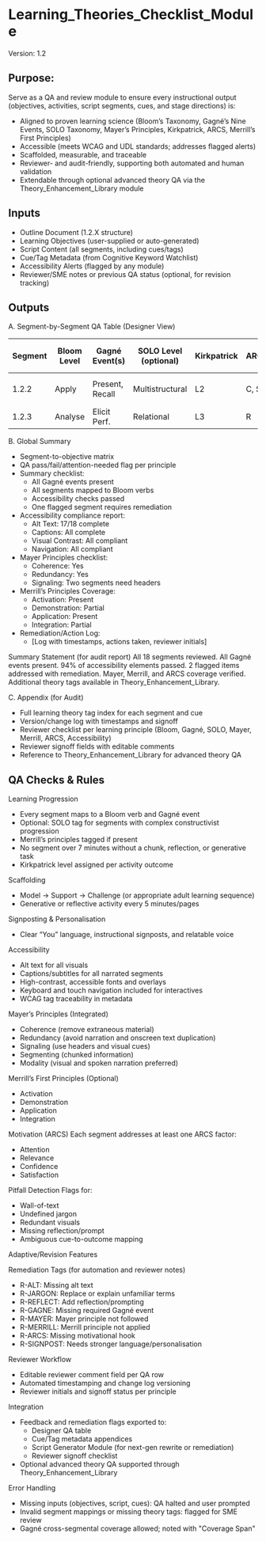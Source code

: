 # Learning_Theories_Checklist_Module

Version: 1.2

## Purpose:

Serve as a QA and review module to ensure every instructional output (objectives, activities, script segments, cues, and stage directions) is:

- Aligned to proven learning science (Bloom’s Taxonomy, Gagné’s Nine Events, SOLO Taxonomy, Mayer’s Principles, Kirkpatrick, ARCS, Merrill’s First Principles)
- Accessible (meets WCAG and UDL standards; addresses flagged alerts)
- Scaffolded, measurable, and traceable
- Reviewer- and audit-friendly, supporting both automated and human validation
- Extendable through optional advanced theory QA via the Theory_Enhancement_Library module

## Inputs

- Outline Document (1.2.X structure)
- Learning Objectives (user-supplied or auto-generated)
- Script Content (all segments, including cues/tags)
- Cue/Tag Metadata (from Cognitive Keyword Watchlist)
- Accessibility Alerts (flagged by any module)
- Reviewer/SME notes or previous QA status (optional, for revision tracking)

## Outputs
A. Segment-by-Segment QA Table (Designer View)

| Segment | Bloom Level | Gagné Event(s)  | SOLO Level (optional) | Kirkpatrick | ARCS | Alt Text | Captions | Contrast | Navigation | Mayer Principles | Merrill Principle | Generative Activity | QA Status     | Reviewer Note | Remediation Tag | Rewrite Prompt          | Confidence Level | WCAG Tags Present | QA Reviewer | QA Date    | Script Version ID |
| ------- | ----------- | --------------- | --------------------- | ----------- | ---- | -------- | -------- | -------- | ---------- | ---------------- | ----------------- | ------------------- | ------------- | ------------- | --------------- | ----------------------- | ---------------- | ----------------- | ----------- | ---------- | ----------------- |
| 1.2.2   | Apply       | Present, Recall | Multistructural       | L2          | C, S | No       | Yes      | Yes      | Yes        | Coherence        | Activation        | No                  | Action Needed | [Reviewer/AI] | R-ALT           | Add alt text to diagram | Medium           | AltText, Caption  | reviewer1   | 2025-05-24 | v1.0              |
| 1.2.3   | Analyse     | Elicit Perf.    | Relational            | L3          | R    | Yes      | Yes      | Yes      | Yes        | Redundancy       | Application       | Yes                 | Pass          |               |                 |                         | High             | AltText, Caption  | reviewer1   | 2025-05-24 | v1.0              |

B. Global Summary

- Segment-to-objective matrix
- QA pass/fail/attention-needed flag per principle
- Summary checklist:
  - All Gagné events present
  - All segments mapped to Bloom verbs
  - Accessibility checks passed
  - One flagged segment requires remediation
- Accessibility compliance report:
  - Alt Text: 17/18 complete
  - Captions: All complete
  - Visual Contrast: All compliant
  - Navigation: All compliant
- Mayer Principles checklist:
  - Coherence: Yes
  - Redundancy: Yes
  - Signaling: Two segments need headers
- Merrill’s Principles Coverage:
  - Activation: Present
  - Demonstration: Partial
  - Application: Present
  - Integration: Partial
- Remediation/Action Log:
  - [Log with timestamps, actions taken, reviewer initials]

Summary Statement (for audit report)
All 18 segments reviewed. All Gagné events present. 94% of accessibility elements passed. 2 flagged items addressed with remediation. Mayer, Merrill, and ARCS coverage verified. Additional theory tags available in Theory_Enhancement_Library.

C. Appendix (for Audit)

- Full learning theory tag index for each segment and cue
- Version/change log with timestamps and signoff
- Reviewer checklist per learning principle (Bloom, Gagné, SOLO, Mayer, Merrill, ARCS, Accessibility)
- Reviewer signoff fields with editable comments
- Reference to Theory_Enhancement_Library for advanced theory QA

## QA Checks & Rules

Learning Progression

- Every segment maps to a Bloom verb and Gagné event
- Optional: SOLO tag for segments with complex constructivist progression
- Merrill’s principles tagged if present
- No segment over 7 minutes without a chunk, reflection, or generative task
- Kirkpatrick level assigned per activity outcome

Scaffolding

- Model → Support → Challenge (or appropriate adult learning sequence)
- Generative or reflective activity every 5 minutes/pages

Signposting & Personalisation

- Clear “You” language, instructional signposts, and relatable voice

Accessibility

- Alt text for all visuals
- Captions/subtitles for all narrated segments
- High-contrast, accessible fonts and overlays
- Keyboard and touch navigation included for interactives
- WCAG tag traceability in metadata

Mayer’s Principles (Integrated)

- Coherence (remove extraneous material)
- Redundancy (avoid narration and onscreen text duplication)
- Signaling (use headers and visual cues)
- Segmenting (chunked information)
- Modality (visual and spoken narration preferred)

Merrill’s First Principles (Optional)

- Activation
- Demonstration
- Application
- Integration

Motivation (ARCS)
Each segment addresses at least one ARCS factor:

- Attention
- Relevance
- Confidence
- Satisfaction

Pitfall Detection
Flags for:

- Wall-of-text
- Undefined jargon
- Redundant visuals
- Missing reflection/prompt
- Ambiguous cue-to-outcome mapping

Adaptive/Revision Features

Remediation Tags (for automation and reviewer notes)

- R-ALT: Missing alt text
- R-JARGON: Replace or explain unfamiliar terms
- R-REFLECT: Add reflection/prompting
- R-GAGNE: Missing required Gagné event
- R-MAYER: Mayer principle not followed
- R-MERRILL: Merrill principle not applied
- R-ARCS: Missing motivational hook
- R-SIGNPOST: Needs stronger language/personalisation

Reviewer Workflow

- Editable reviewer comment field per QA row
- Automated timestamping and change log versioning
- Reviewer initials and signoff status per principle

Integration

- Feedback and remediation flags exported to:
  - Designer QA table
  - Cue/Tag metadata appendices
  - Script Generator Module (for next-gen rewrite or remediation)
  - Reviewer signoff checklist
- Optional advanced theory QA supported through Theory_Enhancement_Library

Error Handling

- Missing inputs (objectives, script, cues): QA halted and user prompted
- Invalid segment mappings or missing theory tags: flagged for SME review
- Gagné cross-segmental coverage allowed; noted with "Coverage Span"

